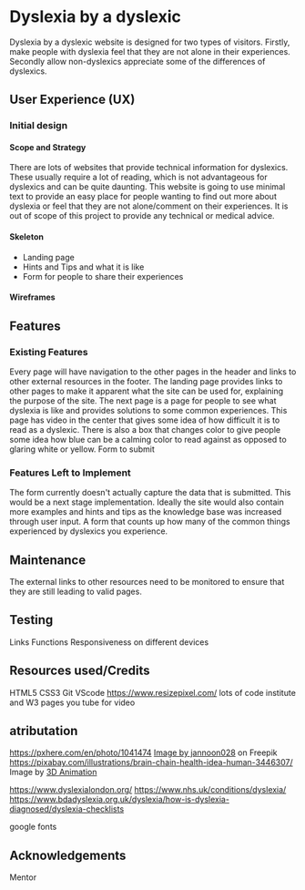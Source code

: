 # Dyslexia by a dyslexic
Dyslexia by a dyslexic website is designed for two types of visitors. Firstly, make people with dyslexia feel that they are not alone in their experiences. Secondly allow non-dyslexics appreciate some of the differences of dyslexics.

## User Experience (UX)
### Initial design
#### Scope and Strategy
There are lots of websites that provide technical information for dyslexics. These usually require a lot of reading, which is not advantageous for dyslexics and can be quite daunting. This website is going to use minimal text to provide an easy place for people wanting to find out more about dyslexia or feel that they are not alone/comment on their experiences.
It is out of scope of this project to provide any technical or medical advice.
#### Skeleton
* Landing page
* Hints and Tips and what it is like
* Form for people to share their experiences
#### Wireframes
## Features
### Existing Features
Every page will have navigation to the other pages in the header and links to other external resources in the footer.
The landing page provides links to other pages to make it apparent what the site can be used for, explaining the purpose of the site.
The next page is a page for people to see what dyslexia is like and provides solutions to some common experiences. This page has video in the center that gives some idea of how difficult it is to read as a dyslexic.
There is also a box that changes color to give people some idea how blue can be a calming color to read against as opposed to glaring white or yellow.
Form to submit  
### Features Left to Implement
The form currently doesn't actually capture the data that is submitted. This would be a next stage implementation.
Ideally the site would also contain more examples and hints and tips as the knowledge base was increased through user input.
A form that counts up how many of the common things experienced by dyslexics you experience.
## Maintenance
The external links to other resources need to be monitored to ensure that they are still leading to valid pages.
## Testing
Links
Functions
Responsiveness on different devices
## Resources used/Credits

HTML5
CSS3
Git
VScode
https://www.resizepixel.com/
lots of code institute and W3 pages
you tube for video
 ## atributation
https://pxhere.com/en/photo/1041474
<a href="https://www.freepik.com/free-photo/open-book-grass_966471.htm#query=books&position=0&from_view=search&track=sph">Image by jannoon028</a> on Freepik
https://pixabay.com/illustrations/brain-chain-health-idea-human-3446307/ Image by <a href="https://pixabay.com/users/quincecreative-1031690/?utm_source=link-attribution&utm_medium=referral&utm_campaign=image&utm_content=3446307">3D Animation

https://www.dyslexialondon.org/
https://www.nhs.uk/conditions/dyslexia/
https://www.bdadyslexia.org.uk/dyslexia/how-is-dyslexia-diagnosed/dyslexia-checklists

google fonts

## Acknowledgements

Mentor